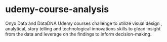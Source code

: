 # udemy-course-analysis
Onyx Data and DataDNA Udemy courses challenge to utilize visual design , analytical, story telling and technological innovations skills to glean insight from the data and leverage on the findings to inform decision-making.
